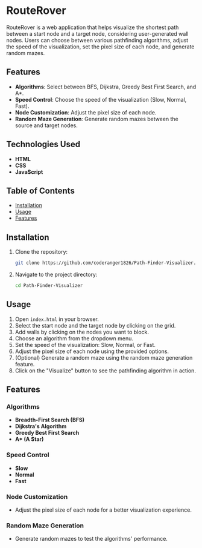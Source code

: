 # RouteRover

RouteRover is a web application that helps visualize the shortest path between a start node and a target node, considering user-generated wall nodes. Users can choose between various pathfinding algorithms, adjust the speed of the visualization, set the pixel size of each node, and generate random mazes.

## Features

- **Algorithms**: Select between BFS, Dijkstra, Greedy Best First Search, and A*.
- **Speed Control**: Choose the speed of the visualization (Slow, Normal, Fast).
- **Node Customization**: Adjust the pixel size of each node.
- **Random Maze Generation**: Generate random mazes between the source and target nodes.

## Technologies Used

- **HTML**
- **CSS**
- **JavaScript**

## Table of Contents

- [Installation](#installation)
- [Usage](#usage)
- [Features](#features)

## Installation

1. Clone the repository:
    ```bash
    git clone https://github.com/coderanger1826/Path-Finder-Visualizer.git
    ```
2. Navigate to the project directory:
    ```bash
    cd Path-Finder-Visualizer
    ```

## Usage

1. Open `index.html` in your browser.
2. Select the start node and the target node by clicking on the grid.
3. Add walls by clicking on the nodes you want to block.
4. Choose an algorithm from the dropdown menu.
5. Set the speed of the visualization: Slow, Normal, or Fast.
6. Adjust the pixel size of each node using the provided options.
7. (Optional) Generate a random maze using the random maze generation feature.
8. Click on the "Visualize" button to see the pathfinding algorithm in action.

## Features

### Algorithms

- **Breadth-First Search (BFS)**
- **Dijkstra's Algorithm**
- **Greedy Best First Search**
- **A\* (A Star)**

### Speed Control

- **Slow**
- **Normal**
- **Fast**

### Node Customization

- Adjust the pixel size of each node for a better visualization experience.

### Random Maze Generation

- Generate random mazes to test the algorithms' performance.
